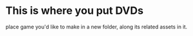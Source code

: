 # This is where you put DVDs
place game you'd like to make in a new folder, along its related assets in it.